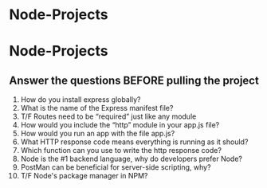 # Node-Projects


# Node-Projects

## Answer the questions BEFORE pulling the project

1. How do you install express globally?
2. What is the name of the Express manifest file?
3. T/F Routes need to be “required” just like any module
4. How would you include the “http” module in your app.js file?
5. How would you run an app with the file app.js?
6. What HTTP response code means everything is running as it should?
7. Which function can you use to write the http response code?
8. Node is the #1 backend language, why do developers prefer Node?
9. PostMan can be beneficial for server-side scripting, why?
10. T/F  Node's package manager in NPM?
